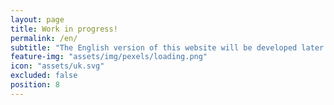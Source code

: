 ```yaml
---
layout: page
title: Work in progress!
permalink: /en/
subtitle: "The English version of this website will be developed later. Thank you very much for the patience"
feature-img: "assets/img/pexels/loading.png"
icon: "assets/uk.svg"
excluded: false
position: 8
---
```


